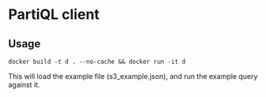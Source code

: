 # PartiQL client

## Usage
```
docker build -t d . --no-cache && docker run -it d
```

This will load the example file (s3_example.json), and run the example query against it.
